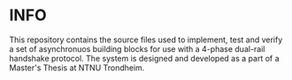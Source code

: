 # INFO
This repository contains the source files used to implement, test and verify a set of asynchronuos building blocks for use with a 4-phase dual-rail handshake protocol. The system is designed and developed as a part of a Master's Thesis at NTNU Trondheim.
